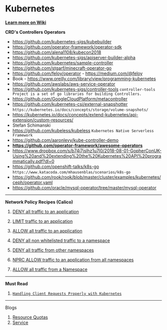 # Kubernetes

**[Learn more on Wiki](https://github.com/tanalam2411/kubernetes/wiki)**




**CRD's Controllers Operators**
- https://github.com/kubernetes-sigs/kubebuilder
- https://github.com/operator-framework/operator-sdk
- https://github.com/alena1108/kubecon2018
- https://github.com/kubernetes-sigs/apiserver-builder-alpha
- https://github.com/kubernetes/sample-controller
- https://github.com/stgarf/minecraft-operator-go
- https://github.com/feloy/operator - https://medium.com/@feloy
- Book - https://www.oreilly.com/library/view/programming-kubernetes
- https://github.com/awslabs/aws-service-operator
- https://github.com/kubernetes-sigs/controller-tools `controller-tools Project is a set of go libraries for building Controllers.`
- https://github.com/GoogleCloudPlatform/metacontroller
- https://github.com/kubernetes-csi/external-snapshotter `https://kubernetes.io/docs/concepts/storage/volume-snapshots/`
- https://kubernetes.io/docs/concepts/extend-kubernetes/api-extension/custom-resources/
- Stefan Schimanski
- https://github.com/kubeless/kubeless `Kubernetes Native Serverless Framework`
- https://github.com/aaronlevy/kube-controller-demo
- ******https://github.com/operator-framework/awesome-operators******
- https://www.dropbox.com/s/b74i7jslhz1u7l0/2018-08-01-GopherConUK-Using%20and%20extending%20the%20Kubernetes%20API%20programmatically.pdf?dl=0
- https://github.com/openshift-talks/k8s-go `https://www.katacoda.com/mhausenblas/scenarios/k8s-go`
- https://github.com/rook/rook/blob/master/cluster/examples/kubernetes/ceph/operator.yaml
- https://github.com/oracle/mysql-operator/tree/master/mysql-operator


_______________________________________________________________________________________________

**Network Policy Recipes (Calico)**

1) [DENY all traffic to an application](https://github.com/tanalam2411/kubernetes/wiki/NPRC---DENY-all-traffic-to-an-application)

2) [LIMIT traffic to an application](https://github.com/tanalam2411/kubernetes/wiki/NPRC---LIMIT-traffic-to-an-application)

3) [ALLOW all traffic to an application](https://github.com/tanalam2411/kubernetes/wiki/NPRC---Allow-all-traffic-to-an-application)

4) [DENY all non whitelisted traffic to a namespace](https://github.com/tanalam2411/kubernetes/wiki/NPRC---Deny-all-non-whitelisted-traffic-to-a-namespace)

5) [DENY all traffic from other namespaces](https://github.com/tanalam2411/kubernetes/wiki/NPRC-Deny-traffic-from-other-namespaces)

6) [NPRC ALLOW traffic to an application from all namespaces](https://github.com/tanalam2411/kubernetes/wiki/NPRC-ALLOW-traffic-to-an-application-from-all-namespaces)

7) [ALLOW all traffic from a Namespace](https://github.com/tanalam2411/kubernetes/wiki/NPRC-ALLOW-all-traffic-from-a-Namespace)





______________________________________________________________________________________________
**Must Read**
1) [`Handling Client Requests Properly with Kubernetes`](https://freecontent.manning.com/handling-client-requests-properly-with-kubernetes/)

_______________________________________________________________________________________________
Blogs

1) [Resource Quotas](https://github.com/tanalam2411/kubernetes/wiki/Blog-Resource-Quotas)
2) [Service](https://github.com/tanalam2411/kubernetes/wiki/Blog-Service)

